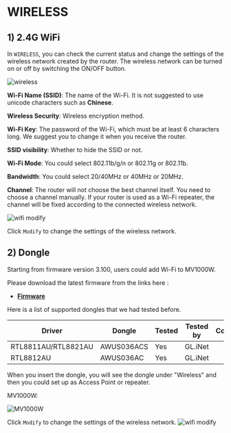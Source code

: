 # WIRELESS


## 1) 2.4G WiFi


In `WIRELESS`, you can check the current status and change the settings of the wireless network created by the router. The wireless network can be turned on or off by switching the ON/OFF button.


![wireless](https://static.gl-inet.com/docs/en/3/setup/brume/Wireless/Wireless1.png)


**Wi-Fi Name (SSID)**: The name of the Wi-Fi. It is not suggested to use unicode characters such as **Chinese**.

**Wireless Security**: Wireless encryption method.

**Wi-Fi Key**: The password of the Wi-Fi, which must be at least 6 characters long. We suggest you to change it when you receive the router.

**SSID visibility**: Whether to hide the SSID or not.

**Wi-Fi Mode**: You could select 802.11b/g/n or 802.11g or 802.11b.

**Bandwidth**: You could select 20/40MHz or 40MHz or 20MHz.

**Channel**: The router will not choose the best channel itself. You need to choose a channel manually. If your router is used as a Wi-Fi repeater, the channel will be fixed according to the connected wireless network.



![wifi modify](https://static.gl-inet.com/docs/en/3/setup/brume/Wireless/Wireless7.png)

Click `Modify` to change the settings of the wireless network.




## 2) Dongle

Starting from firmware version 3.100, users could add Wi-Fi to MV1000W. 

Please download the latest firmware from the links here :
- [**Firmware**](https://dl.gl-inet.com/firmware/mv1000/v1/)

Here is a list of supported dongles that we had tested before. 

| Driver                                 | Dongle        | Tested | Tested by       | Comments* |
| -------------------------------------- | ------------- | ------ | --------------- | --------- |
| RTL8811AU/RTL8821AU                    | AWUS036ACS     | Yes    | GL.iNet         |           |
| RTL8812AU                              | AWUS036AC    | Yes    | GL.iNet         |           |


When you insert the dongle, you will see the dongle under "Wireless" and then you could set up as Access Point or repeater.


MV1000W:

![MV1000W](https://static.gl-inet.com/docs/en/3/setup/brume/Wireless/Wireless5.png)


Click `Modify` to change the settings of the wireless network.
![wifi modify](https://static.gl-inet.com/docs/en/3/setup/brume/Wireless/Wireless4.png)

